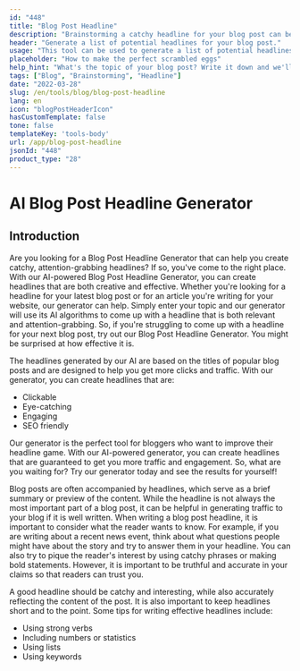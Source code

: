 ```yaml
---
id: "448"
title: "Blog Post Headline"
description: "Brainstorming a catchy headline for your blog post can be tough. This tool will help you come up with a list of potential headlines for your blog post, based on the topic you provide."
header: "Generate a list of potential headlines for your blog post."
usage: "This tool can be used to generate a list of potential headlines for your blog post. Simply enter a topic and we'll provide you with a list of headlines to choose from."
placeholder: "How to make the perfect scrambled eggs"
help_hint: "What's the topic of your blog post? Write it down and we'll provide you with a list of headlines to choose from."
tags: ["Blog", "Brainstorming", "Headline"]
date: "2022-03-28"
slug: /en/tools/blog/blog-post-headline
lang: en
icon: "blogPostHeaderIcon"
hasCustomTemplate: false
tone: false
templateKey: 'tools-body'
url: /app/blog-post-headline
jsonId: "448"
product_type: "28"
---
```


# AI Blog Post Headline Generator

## Introduction

Are you looking for a Blog Post Headline Generator that can help you create catchy, attention-grabbing headlines? If so, you've come to the right place. With our AI-powered Blog Post Headline Generator, you can create headlines that are both creative and effective. Whether you're looking for a headline for your latest blog post or for an article you're writing for your website, our generator can help. Simply enter your topic and our generator will use its AI algorithms to come up with a headline that is both relevant and attention-grabbing. So, if you're struggling to come up with a headline for your next blog post, try out our Blog Post Headline Generator. You might be surprised at how effective it is.

The headlines generated by our AI are based on the titles of popular blog posts and are designed to help you get more clicks and traffic. With our generator, you can create headlines that are:

- Clickable
- Eye-catching
- Engaging
- SEO friendly

Our generator is the perfect tool for bloggers who want to improve their headline game. With our AI-powered generator, you can create headlines that are guaranteed to get you more traffic and engagement. So, what are you waiting for? Try our generator today and see the results for yourself!

Blog posts are often accompanied by headlines, which serve as a brief summary or preview of the content. While the headline is not always the most important part of a blog post, it can be helpful in generating traffic to your blog if it is well written.
When writing a blog post headline, it is important to consider what the reader wants to know. For example, if you are writing about a recent news event, think about what questions people might have about the story and try to answer them in your headline. You can also try to pique the reader's interest by using catchy phrases or making bold statements. However, it is important to be truthful and accurate in your claims so that readers can trust you.

A good headline should be catchy and interesting, while also accurately reflecting the content of the post. It is also important to keep headlines short and to the point. Some tips for writing effective headlines include:

- Using strong verbs
- Including numbers or statistics
- Using lists
- Using keywords

